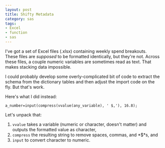 ```yaml
---
layout: post
title: Shifty Metadata
category: sas
tags:
- Excel
- function
- sas
---
```


I've got a set of Excel files (.xlsx) containing weekly spend breakouts. These files are *supposed* to be formatted identically, but they're not. Across these files, a couple numeric variables are sometimes read as text. That makes stacking data impossible.

I could probably develop some overly-complicated bit of code to extract the schema from the dictionary tables and then adjust the import code on the fly. But that's work.

Here's what I did instead:

```sas
a_number=input(compress(vvalue(any_variable), ' $,'), 16.8);
```

Let's unpack that:

1. `vvalue` takes a variable (numeric or character, doesn't matter) and outputs the formatted value as character,
2. `compress` the resulting string to remove spaces, commas, and *$*s, and
3. `input` to convert character to numeric.
